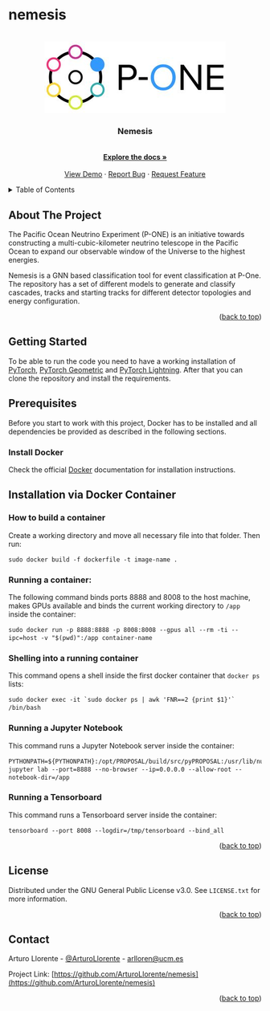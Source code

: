 # nemesis

<!-- PROJECT LOGO -->
<br />
<div align="center">
  <a href="https://github.com/ArturoLlorente/nemesis">
    <img src="images/P-ONE_logo.jpg" alt="Logo">
  </a>

  <h3 align="center">Nemesis</h3>

  <p align="center">
    <br />
    <a href="https://github.com/ArturoLlorente/nemesis"><strong>Explore the docs »</strong></a>
    <br />
    <br />
    <a href="https://github.com/ArturoLlorente/nemesis">View Demo</a>
    ·
    <a href="https://github.com/ArturoLlorente/nemesis">Report Bug</a>
    ·
    <a href="https://github.com/ArturoLlorente/nemesis">Request Feature</a>
  </p>
</div>

<!-- TABLE OF CONTENTS -->
<details>
  <summary>Table of Contents</summary>
  <ol>
    <li>
      <a href="#about-the-project">About The Project</a>
      <ul>
        <li><a href="#built-with">Built With</a></li>
      </ul>
    </li>
    <li>
      <a href="#getting-started">Getting Started</a>
      <ul>
        <li><a href="#prerequisites">Prerequisites</a></li>
        <li><a href="#installation">Installation</a></li>
      </ul>
    </li>
    <li><a href="#usage">Usage</a></li>
    <li><a href="#roadmap">Roadmap</a></li>
    <li><a href="#contributing">Contributing</a></li>
    <li><a href="#license">License</a></li>
    <li><a href="#contact">Contact</a></li>
    <li><a href="#acknowledgments">Acknowledgments</a></li>
  </ol>
</details>


<!-- ABOUT THE PROJECT -->
## About The Project

The Pacific Ocean Neutrino Experiment (P-ONE) is an initiative towards constructing a multi-cubic-kilometer neutrino telescope in the Pacific Ocean to expand our observable window of the Universe to the highest energies.

Nemesis is a GNN based classification tool for event classification at P-One. The repository has a set of different models to generate and classify cascades, tracks and starting tracks for different detector topologies and energy configuration.

<p align="right">(<a href="#readme-top">back to top</a>)</p>


<!-- GETTING STARTED -->
## Getting Started

To be able to run the code you need to have a working installation of [PyTorch](https://pytorch.org/), [PyTorch Geometric](https://pytorch-geometric.readthedocs.io/en/latest/notes/installation.html) and [PyTorch Lightning](https://pytorch-lightning.readthedocs.io/en/latest/new-project.html). 
After that you can clone the repository and install the requirements.

## Prerequisites

Before you start to work with this project, Docker has to be installed and all dependencies be provided as described in the following sections.

### Install Docker
    
Check the official [Docker](https://docs.docker.com/engine/install/) documentation for installation instructions.


## Installation via Docker Container

### How to build a container

Create a working directory and move all necessary file into that folder. Then run:

```
sudo docker build -f dockerfile -t image-name .
```
### Running a container:

The following command binds ports 8888 and 8008 to the host machine, makes GPUs available and binds the current working directory
to `/app` inside the container:

```
sudo docker run -p 8888:8888 -p 8008:8008 --gpus all --rm -ti --ipc=host -v "$(pwd)":/app container-name
```
### Shelling into a running container

This command opens a shell inside the first docker container that `docker ps` lists:

```
sudo docker exec -it `sudo docker ps | awk 'FNR==2 {print $1}'` /bin/bash
```
### Running a Jupyter Notebook

This command runs a Jupyter Notebook server inside the container:

```
PYTHONPATH=${PYTHONPATH}:/opt/PROPOSAL/build/src/pyPROPOSAL:/usr/lib/nuSQuIDS/resources/python/bindings/ jupyter lab --port=8888 --no-browser --ip=0.0.0.0 --allow-root --notebook-dir=/app
```

### Running a Tensorboard

This command runs a Tensorboard server inside the container:

```
tensorboard --port 8008 --logdir=/tmp/tensorboard --bind_all

```


<p align="right">(<a href="#readme-top">back to top</a>)</p>


<!-- LICENSE -->
## License

Distributed under the GNU General Public License v3.0. See `LICENSE.txt` for more information.

<p align="right">(<a href="#readme-top">back to top</a>)</p>


<!-- CONTACT -->
## Contact

Arturo Llorente - [@ArturoLlorente](www.linkedin.com/in/arturo-llorente) - arlloren@ucm.es

Project Link: [https://github.com/ArturoLlorente/nemesis](https://github.com/ArturoLlorente/nemesis)

<p align="right">(<a href="#readme-top">back to top</a>)</p>
